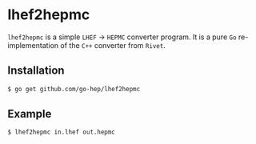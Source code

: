 lhef2hepmc
==========

``lhef2hepmc`` is a simple `LHEF` -> `HEPMC` converter program.
It is a pure ``Go`` re-implementation of the `C++` converter from
`Rivet`.

## Installation

```sh
$ go get github.com/go-hep/lhef2hepmc
```

## Example

```sh
$ lhef2hepmc in.lhef out.hepmc
```

